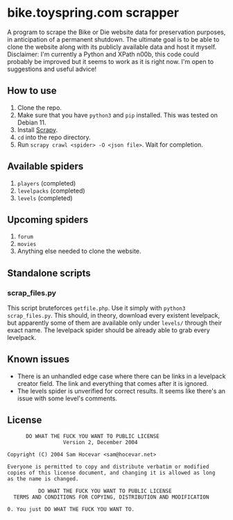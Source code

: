 # bike.toyspring.com scrapper

A program to scrape the Bike or Die website data for preservation purposes, in anticipation of a permanent shutdown. The ultimate goal is to be able to clone the website along with its publicly available data and host it myself. Disclaimer: I'm currently a Python and XPath n00b, this code could probably be improved but it seems to work as it is right now. I'm open to suggestions and useful advice!

## How to use

1. Clone the repo.
2. Make sure that you have `python3` and `pip` installed. This was tested on Debian 11.
3. Install [Scrapy](https://docs.scrapy.org/en/latest/intro/install.html).
4. `cd` into the repo directory.
5. Run `scrapy crawl <spider> -O <json file>`. Wait for completion.

## Available spiders

1. `players` (completed)
2. `levelpacks` (completed)
3. `levels` (completed)

## Upcoming spiders

1. `forum`
2. `movies`
3. Anything else needed to clone the website.

## Standalone scripts

### scrap_files.py

This script bruteforces `getfile.php`. Use it simply with `python3 scrap_files.py`. This should, in theory, download every existent levelpack, but apparently some of them are available only under `levels/` through their exact name. The levelpack spider should be already able to grab every levelpack.

## Known issues

- There is an unhandled edge case where there can be links in a levelpack creator field. The link and everything that comes after it is ignored.
- The levels spider is unverified for correct results. It seems like there's an issue with some level's comments.

## License

          DO WHAT THE FUCK YOU WANT TO PUBLIC LICENSE
                      Version 2, December 2004

    Copyright (C) 2004 Sam Hocevar <sam@hocevar.net>

    Everyone is permitted to copy and distribute verbatim or modified
    copies of this license document, and changing it is allowed as long
    as the name is changed.

              DO WHAT THE FUCK YOU WANT TO PUBLIC LICENSE
      TERMS AND CONDITIONS FOR COPYING, DISTRIBUTION AND MODIFICATION

    0. You just DO WHAT THE FUCK YOU WANT TO.
